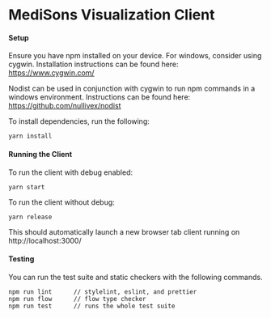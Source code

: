 # MediSons Visualization Client

#### Setup

Ensure you have npm installed on your device. For windows,
consider using cygwin. Installation instructions can be found here:
https://www.cygwin.com/

Nodist can be used in conjunction with cygwin to run npm commands
in a windows environment. Instructions can be found here:
https://github.com/nullivex/nodist

To install dependencies, run the following:

```text
yarn install
```

#### Running the Client

To run the client with debug enabled:

```text
yarn start
```

To run the client without debug:

```text
yarn release
```

This should automatically launch a new browser tab client running on
http://localhost:3000/

#### Testing

You can run the test suite and static checkers with the following commands.

```text
npm run lint      // stylelint, eslint, and prettier
npm run flow      // flow type checker
npm run test      // runs the whole test suite
```
